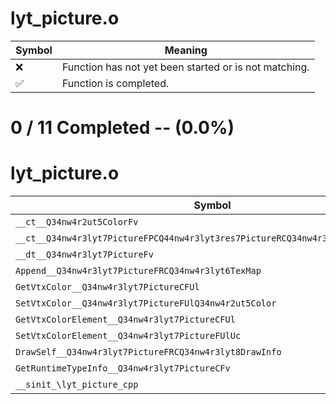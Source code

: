 # lyt_picture.o
| Symbol | Meaning 
| ------------- | ------------- 
| :x: | Function has not yet been started or is not matching. 
| :white_check_mark: | Function is completed. 


# 0 / 11 Completed -- (0.0%)
# lyt_picture.o
| Symbol | Decompiled? |
| ------------- | ------------- |
| `__ct__Q34nw4r2ut5ColorFv` | :x: |
| `__ct__Q34nw4r3lyt7PictureFPCQ44nw4r3lyt3res7PictureRCQ34nw4r3lyt11ResBlockSet` | :x: |
| `__dt__Q34nw4r3lyt7PictureFv` | :x: |
| `Append__Q34nw4r3lyt7PictureFRCQ34nw4r3lyt6TexMap` | :x: |
| `GetVtxColor__Q34nw4r3lyt7PictureCFUl` | :x: |
| `SetVtxColor__Q34nw4r3lyt7PictureFUlQ34nw4r2ut5Color` | :x: |
| `GetVtxColorElement__Q34nw4r3lyt7PictureCFUl` | :x: |
| `SetVtxColorElement__Q34nw4r3lyt7PictureFUlUc` | :x: |
| `DrawSelf__Q34nw4r3lyt7PictureFRCQ34nw4r3lyt8DrawInfo` | :x: |
| `GetRuntimeTypeInfo__Q34nw4r3lyt7PictureCFv` | :x: |
| `__sinit_\lyt_picture_cpp` | :x: |
